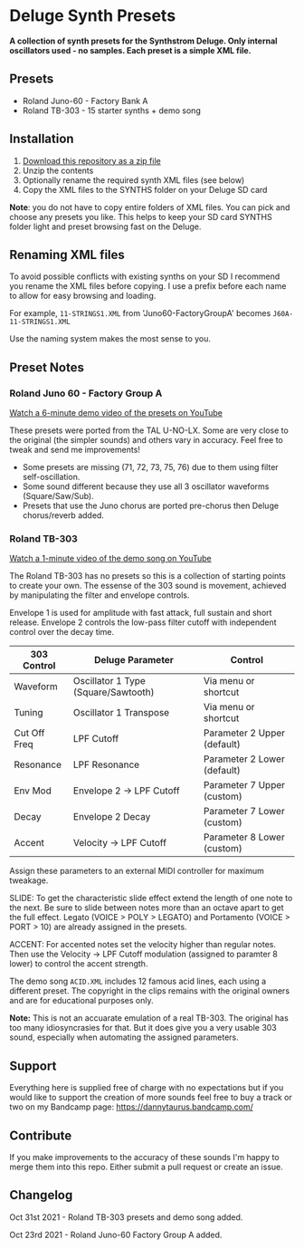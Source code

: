 # Deluge Synth Presets

**A collection of synth presets for the Synthstrom Deluge. Only internal oscillators used - no samples. Each preset is a simple XML file.**

## Presets
- Roland Juno-60 - Factory Bank A
- Roland TB-303 - 15 starter synths + demo song

## Installation
1. [Download this repository as a zip file](https://github.com/weavermedia/deluge-synths/archive/refs/heads/main.zip)
2. Unzip the contents
3. Optionally rename the required synth XML files (see below)
4. Copy the XML files to the SYNTHS folder on your Deluge SD card

**Note**: you do not have to copy entire folders of XML files. You can pick and choose any presets you like. This helps to keep your SD card SYNTHS folder light and preset browsing fast on the Deluge.

## Renaming XML files

To avoid possible conflicts with existing synths on your SD I recommend you rename the XML files before copying. I use a prefix before each name to allow for easy browsing and loading.

For example, `11-STRINGS1.XML` from 'Juno60-FactoryGroupA' becomes `J60A-11-STRINGS1.XML`

Use the naming system makes the most sense to you.

## Preset Notes

### Roland Juno 60 - Factory Group A
[Watch a 6-minute demo video of the presets on YouTube](https://www.youtube.com/watch?v=EcqYMWde5bI)

These presets were ported from the TAL U-NO-LX. Some are very close to the original (the simpler sounds) and others vary in accuracy. Feel free to tweak and send me improvements!
- Some presets are missing (71, 72, 73, 75, 76) due to them using filter self-oscillation.
- Some sound different because they use all 3 oscillator waveforms (Square/Saw/Sub).
- Presets that use the Juno chorus are ported pre-chorus then Deluge chorus/reverb added.

### Roland TB-303
[Watch a 1-minute video of the demo song on YouTube](https://www.youtube.com/watch?v=PWHVqo6Fu2k)

The Roland TB-303 has no presets so this is a collection of starting points to create your own. The essense of the 303 sound is movement, achieved by manipulating the filter and envelope controls.

Envelope 1 is used for amplitude with fast attack, full sustain and short release. Envelope 2 controls the low-pass filter cutoff with independent control over the decay time.

|303 Control|Deluge Parameter|Control|
|------|------------|---------|
|Waveform | Oscillator 1 Type (Square/Sawtooth)|Via menu or shortcut|
|Tuning | Oscillator 1 Transpose|Via menu or shortcut|
|Cut Off Freq | LPF Cutoff |Parameter 2 Upper (default)|
|Resonance | LPF Resonance |Parameter 2 Lower (default)|
|Env Mod | Envelope 2 -> LPF Cutoff |Parameter 7 Upper (custom)|
|Decay | Envelope 2 Decay |Parameter 7 Lower (custom)|
|Accent | Velocity -> LPF Cutoff |Parameter 8 Lower (custom)|

Assign these parameters to an external MIDI controller for maximum tweakage.

SLIDE: To get the characteristic slide effect extend the length of one note to the next. Be sure to slide between notes more than an octave apart to get the full effect. Legato (VOICE > POLY > LEGATO) and Portamento (VOICE > PORT > 10) are already assigned in the presets.

ACCENT: For accented notes set the velocity higher than regular notes. Then use the Velocity -> LPF Cutoff modulation (assigned to paramter 8 lower) to control the accent strength.

The demo song `ACID.XML` includes 12 famous acid lines, each using a different preset. The copyright in the clips remains with the original owners and are for educational purposes only.

**Note:** This is not an accuarate emulation of a real TB-303. The original has too many idiosyncrasies for that. But it does give you a very usable 303 sound, especially when automating the assigned parameters.

## Support

Everything here is supplied free of charge with no expectations but if you would like to support the creation of more sounds feel free to buy a track or two on my Bandcamp page: https://dannytaurus.bandcamp.com/

## Contribute

If you make improvements to the accuracy of these sounds I'm happy to merge them into this repo. Either submit a pull request or create an issue.

## Changelog

Oct 31st 2021 - Roland TB-303 presets and demo song added.

Oct 23rd 2021 - Roland Juno-60 Factory Group A added.
